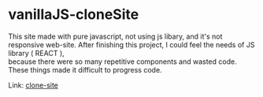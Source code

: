 # vanillaJS-cloneSite
This site made with pure javascript, not using js libary, and it's not responsive web-site.
After finishing this project, I could feel the needs of JS library ( REACT ),   
because there were so many repetitive components and wasted code.   
These things made it difficult to progress code.   

Link: [clone-site][clone-site-link]

[clone-site-link]: https://clonesite.netlify.app

